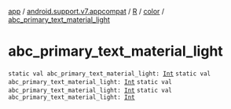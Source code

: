 [app](../../../index.md) / [android.support.v7.appcompat](../../index.md) / [R](../index.md) / [color](index.md) / [abc_primary_text_material_light](.)

# abc_primary_text_material_light

`static val abc_primary_text_material_light: `[`Int`](https://kotlinlang.org/api/latest/jvm/stdlib/kotlin/-int/index.html)
`static val abc_primary_text_material_light: `[`Int`](https://kotlinlang.org/api/latest/jvm/stdlib/kotlin/-int/index.html)
`static val abc_primary_text_material_light: `[`Int`](https://kotlinlang.org/api/latest/jvm/stdlib/kotlin/-int/index.html)
`static val abc_primary_text_material_light: `[`Int`](https://kotlinlang.org/api/latest/jvm/stdlib/kotlin/-int/index.html)